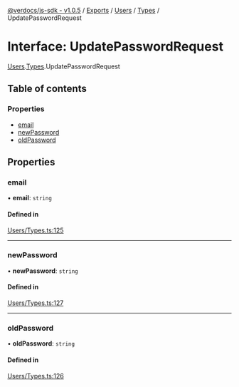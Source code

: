 [@verdocs/js-sdk - v1.0.5](../README.md) / [Exports](../modules.md) / [Users](../modules/Users.md) / [Types](../modules/Users.Types.md) / UpdatePasswordRequest

# Interface: UpdatePasswordRequest

[Users](../modules/Users.md).[Types](../modules/Users.Types.md).UpdatePasswordRequest

## Table of contents

### Properties

- [email](Users.Types.UpdatePasswordRequest.md#email)
- [newPassword](Users.Types.UpdatePasswordRequest.md#newpassword)
- [oldPassword](Users.Types.UpdatePasswordRequest.md#oldpassword)

## Properties

### email

• **email**: `string`

#### Defined in

[Users/Types.ts:125](https://github.com/Verdocs/js-sdk/blob/main/src/Users/Types.ts#L125)

___

### newPassword

• **newPassword**: `string`

#### Defined in

[Users/Types.ts:127](https://github.com/Verdocs/js-sdk/blob/main/src/Users/Types.ts#L127)

___

### oldPassword

• **oldPassword**: `string`

#### Defined in

[Users/Types.ts:126](https://github.com/Verdocs/js-sdk/blob/main/src/Users/Types.ts#L126)
